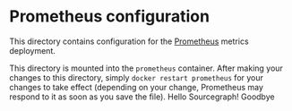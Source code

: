 # Prometheus configuration

This directory contains configuration for the [Prometheus](https://prometheus.io/) metrics deployment.

This directory is mounted into the `prometheus` container. After making your changes to this directory,
simply `docker restart prometheus` for your changes to take effect (depending on your change, Prometheus
may respond to it as soon as you save the file).
Hello Sourcegraph!
Goodbye

